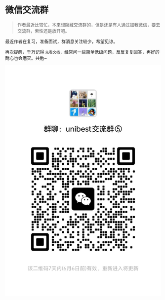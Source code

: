# 微信交流群

> 作者最近比较忙，本来想隐藏交流群的，但是还是有人通过加我微信，要去交流群，索性还是放开吧。

最近作者在复习，准备面试，群消息关注较少，希望见谅。

再次提醒，千万记得 `先看文档`，经常问一些简单低级问题，反反复复回答，再好的耐心也会磨灭。共勉~

![alt text](5a3ea128a47bbf9c412ceadd1fccdade.png)
